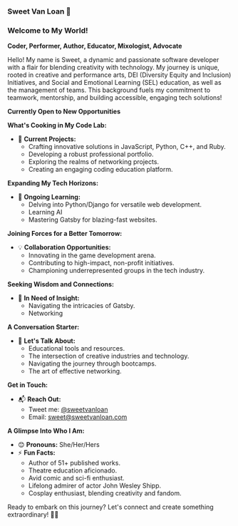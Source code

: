   ### Sweet Van Loan 🌟   
### Welcome to My World!  
**Coder, Performer, Author, Educator, Mixologist, Advocate**

Hello! My name is Sweet, a dynamic and passionate software developer with a flair for blending creativity with technology. My journey is unique, rooted in creative and performance arts, DEI (Diversity Equity and Inclusion) Initiatives, and Social and Emotional Learning (SEL) education, as well as the management of teams. This background fuels my commitment to teamwork, mentorship, and building accessible, engaging tech solutions!  

**Currently Open to New Opportunities** 

**What's Cooking in My Code Lab:**
- 🚀 **Current Projects:**
  - Crafting innovative solutions in JavaScript, Python, C++, and Ruby.
  - Developing a robust professional portfolio.
  - Exploring the realms of networking projects.
  - Creating an engaging coding education platform.

**Expanding My Tech Horizons:**
- 🌿 **Ongoing Learning:**
  - Delving into Python/Django for versatile web development.
  - Learning AI
  - Mastering Gatsby for blazing-fast websites.

**Joining Forces for a Better Tomorrow:**
- 💡 **Collaboration Opportunities:**
  - Innovating in the game development arena.
  - Contributing to high-impact, non-profit initiatives.
  - Championing underrepresented groups in the tech industry.

**Seeking Wisdom and Connections:**
- 🤔 **In Need of Insight:**
  - Navigating the intricacies of Gatsby.
  - Networking

**A Conversation Starter:**
- 💬 **Let's Talk About:**
  - Educational tools and resources.
  - The intersection of creative industries and technology.
  - Navigating the journey through bootcamps.
  - The art of effective networking.

**Get in Touch:**
- 📬 **Reach Out:**
  - Tweet me: [@sweetvanloan](https://twitter.com/sweetvanloan)
  - Email: [sweet@sweetvanloan.com](mailto:sweet@sweetvanloan.com)

**A Glimpse Into Who I Am:**
- 😊 **Pronouns:** She/Her/Hers
- ⚡ **Fun Facts:**
  - Author of 51+ published works.
  - Theatre education aficionado.
  - Avid comic and sci-fi enthusiast.
  - Lifelong admirer of actor John Wesley Shipp.
  - Cosplay enthusiast, blending creativity and fandom.

Ready to embark on this journey? Let's connect and create something extraordinary! 🌈✨
